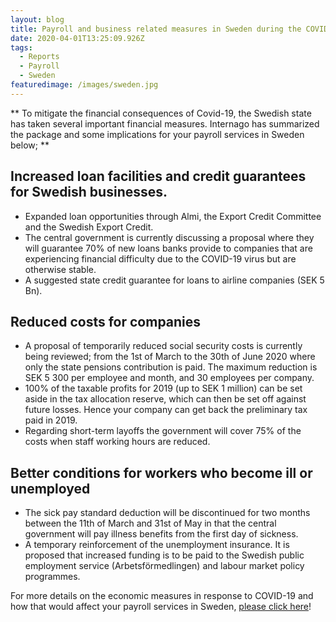 ```yaml
---
layout: blog
title: Payroll and business related measures in Sweden during the COVID-19 crisis
date: 2020-04-01T13:25:09.926Z
tags:
  - Reports
  - Payroll
  - Sweden
featuredimage: /images/sweden.jpg
---
```

** To mitigate the financial consequences of Covid-19, the Swedish state has taken several important financial measures. Internago has summarized the package and some implications for your payroll services in Sweden below; ** 




## Increased loan facilities and credit guarantees for Swedish businesses.
* Expanded loan opportunities through Almi, the Export Credit Committee and the Swedish Export Credit. 
* The central government is currently discussing a proposal where they will guarantee 70% of new loans banks provide to companies that are experiencing financial difficulty due to the COVID-19 virus but are otherwise stable. 
* A suggested state credit guarantee for loans to airline companies (SEK 5 Bn). 

## Reduced costs for companies 
* A proposal of temporarily reduced social security costs is currently being reviewed; from the 1st of March to the 30th of June 2020 where only the state pensions contribution is paid. The maximum reduction is SEK 5 300 per employee and month, and 30 employees per company.
* 100% of the taxable profits for 2019 (up to SEK 1 million) can be set aside in the tax allocation reserve, which can then be set off against future losses. Hence your company can get back the preliminary tax paid in 2019.
* Regarding short-term layoffs the government will cover 75% of the costs when staff working hours are reduced. 
 

## Better conditions for workers who become ill or unemployed
* The sick pay standard deduction will be discontinued for two months between the 11th of March and 31st of May in that the central government will pay illness benefits from the first day of sickness. 
* A temporary reinforcement of the unemployment insurance. It is proposed that increased funding is to be paid to the Swedish public employment service (Arbetsförmedlingen) and labour market policy programmes.  

For more details on the economic measures in response to COVID-19 and how that would affect your payroll services in Sweden, [please click here](https://www.government.se/articles/2020/03/economic-measures-in-response-to-covid-19/)! 
